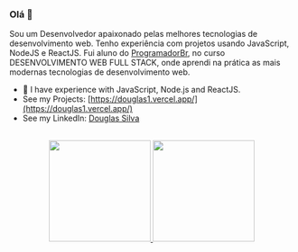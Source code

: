 ### Olá 👋

Sou um Desenvolvedor apaixonado pelas melhores tecnologias de desenvolvimento web. Tenho experiência com projetos usando JavaScript, NodeJS e ReactJS. Fui aluno do [ProgramadorBr](https://programadorbr.com/), no curso DESENVOLVIMENTO WEB FULL STACK, onde aprendi na prática as mais modernas tecnologias de desenvolvimento web.<br/>

* 🌱 I have experience with JavaScript, Node.js and ReactJS.
* See my Projects: [https://douglas1.vercel.app/](https://douglas1.vercel.app/)
* See my LinkedIn: [Douglas Silva](https://www.linkedin.com/in/douglas-silva-a915aa22b/)
<br/>

<div align="center">
  <a href="https://github.com/Douglas5ilva">
  <img height="180em" src="https://github-readme-stats.vercel.app/api?username=Douglas5ilva&show_icons=true&theme=dracula&include_all_commits=true&count_private=true"/>
  <img height="180em" src="https://github-readme-stats.vercel.app/api/top-langs/?username=Douglas5ilva&layout=compact&langs_count=7&theme=dracula"/>
</div> 

